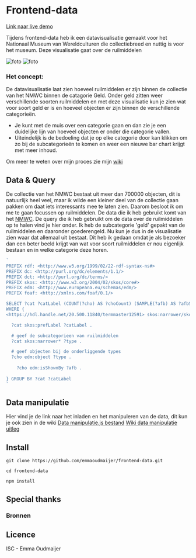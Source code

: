 # Frontend-data
[Link naar live demo](https://emmaoudmaijer.github.io/frontend-data/)

Tijdens frontend-data heb ik een datavisualisatie gemaakt voor het Nationaal Museum van Wereldculturen die collectiebreed en nuttig is voor het museum. Deze visualisatie gaat over de ruilmiddelen 

![foto](public/images/datavisualisatiekopie.png)
![foto](public/images/datavisualisatiehoverkopie.png)

### Het concept:
De datavisualisatie laat zien hoeveel ruilmiddelen er zijn binnen de collectie van het NMWC binnen de catagorie Geld. Onder geld zitten weer verschillende soorten ruilmiddelen en met deze visualisatie kun je zien wat voor soort geld er is en hoeveel objecten er zijn binnen de verschillende categorieën.

- Je kunt met de muis over een categorie gaan en dan zie je een duidelijke lijn van hoeveel objecten er onder die categorie vallen.
- Uiteindelijk is de bedoeling dat je op elke categorie door kan klikken om zo bij de subcategorieën te komen en weer een nieuwe bar chart krijgt met meer inhoud.

Om meer te weten over mijn proces zie mijn [wiki](https://github.com/emmaoudmaijer/Frontend-applications/wiki/Het-concept-en-het-proces)

## Data & Query

De collectie van het NMWC bestaat uit meer dan 700000 objecten, dit is natuurlijk heel veel, maar ik wilde een kleiner deel van de collectie gaan pakken om daat iets interessants mee te laten zien. Daarom besloot ik om me te gaan focussen op ruilmiddelen. De data die ik heb gebruikt komt van het [NMWC](https://collectie.wereldculturen.nl/#/query/80b924c9-65af-47cd-ad25-d7be31beb0ef). De query die ik heb gebruikt om de data over de ruilmiddelen op te halen vind je hier onder. Ik heb de subcategorie 'geld' gepakt van de ruilmiddelen en daaronder goederengeld. Nu kun je dus in de visualisatie zien waar dat allemaal uit bestaat. Dit heb ik gedaan omdat je als bezoeker dan een beter beeld krijgt van wat voor soort ruilmiddelen er nou eigenlijk bestaan en in welke categorie deze horen.

```js
`
PREFIX rdf: <http://www.w3.org/1999/02/22-rdf-syntax-ns#>
PREFIX dc: <http://purl.org/dc/elements/1.1/>
PREFIX dct: <http://purl.org/dc/terms/>
PREFIX skos: <http://www.w3.org/2004/02/skos/core#>
PREFIX edm: <http://www.europeana.eu/schemas/edm/>
PREFIX foaf: <http://xmlns.com/foaf/0.1/>

SELECT ?cat ?catLabel (COUNT(?cho) AS ?choCount) (SAMPLE(?afb) AS ?afbSample)
WHERE {
<https://hdl.handle.net/20.500.11840/termmaster12591> skos:narrower/skos:narrower ?cat .

  ?cat skos:prefLabel ?catLabel .

  # geef de subcategorieen van ruilmiddelen
  ?cat skos:narrower* ?type .

  # geef objecten bij de onderliggende types
  ?cho edm:object ?type . 
  
    ?cho edm:isShownBy ?afb .
  
} GROUP BY ?cat ?catLabel
`
```

## Data manipulatie
Hier vind je de link naar het inladen en het manipuleren van de data, dit kun je ook zien in de wiki
[Data manipulatie.js bestand](https://github.com/emmaoudmaijer/functional-programming/blob/master/datamanipulation.js)
[Wiki data manipulatie uitleg](https://github.com/emmaoudmaijer/functional-programming/wiki/data-manipulatie)

## Install

```
git clone https://github.com/emmaoudmaijer/frontend-data.git
```
```
cd frontend-data
```
```
npm install
```
## Special thanks

### Bronnen

## Licence
ISC - Emma Oudmaijer